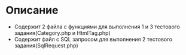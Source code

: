 # Описание

- Содержит 2 файла с функциями для выполнения 1 и 3 тестового задания(Category.php и HtmlTag.php)
- Содержит файл с SQL запросом для выполнения 2 тестового задания(SqlRequest.php)
